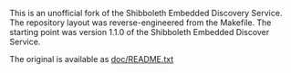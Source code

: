 This is an unofficial fork of the Shibboleth Embedded Discovery Service. The repository layout
was reverse-engineered from the Makefile. The starting point was version 1.1.0 of the
Shibboleth Embedded Discover Service.

The original is available as [doc/README.txt](doc/README.txt)
